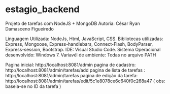 # estagio_backend
Projeto de tarefas com NodeJS + MongoDB
Autoria: César Ryan Damasceno Figueiredo

Linguagem Utilizada: NodeJs, Html, JavaScript, CSS.
Bibliotecas utilizadas: Express, Mongoose, Express-handlebars, Connect-Flash, BodyParser, Express-session, Bootstrap. 
IDE: Visual Studio Code.
Sistema Operacional desenvolvido: Windows 7. 
Variavél de ambiente: Todas no arquivo PATH

Pagina inicial: http://localhost:8081/admin
pagina de cadastro: http://localhost:8081/admin/tarefas/add
pagina de lista de tarefas : http://localhost:8081/admin/tarefas
pagina de edição da tarefa: http://localhost:8081/admin/tarefas/edit/5c1e8078ce6c640f0c268a47 ( obs: baseia-se no ID da tarefa ) 
